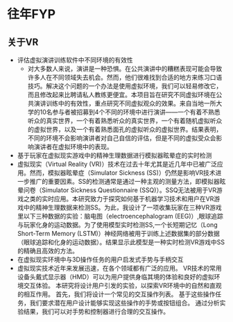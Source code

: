 # 往年FYP

## 关于VR 

* 评估虚拟演讲训练软件中不同环境的有效性
  * 对大多数人来说，演讲是一种恐惧。在公共演讲中的糟糕表现可能会导致许多人在不同领域失去机会。然而，他们很难找到合适的地方来练习口语技巧。解决这个问题的一个办法是使用虚拟环境，我们可以轻易修改它，而且修改起来比聘请私人教练更便宜。本项目旨在研究不同虚拟环境在公共演讲训练中的有效性，重点研究不同虚拟观众的效果。来自当地一所大学的10名参与者被招募到4个不同的环境中进行演讲——一个有着不熟悉听众的真实世界，一个有着熟悉听众的真实世界，一个有着随机虚拟听众的虚拟世界，以及一个有着熟悉面孔的虚拟听众的虚拟世界。结果表明，不同的环境不会影响演讲者对自己自信的评估，但是不同的虚拟受众会影响演讲者在虚拟环境中的表现。
*  基于玩家在虚拟现实游戏中的精神生理数据进行模拟器眩晕症的实时检测
  * 虚拟现实（Virtual Reality (VR)）技术在过去十年尤其是近几年中已被广泛应用。然而，模拟器眩晕症（Simulator Sickness (SS)）仍然是影响VR技术进一步推广的重要因素。SS的检测通常是通过一种主观的测量方法，即模拟器眩晕问卷（Simulator Sickness Questionnaire (SSQ)）。SSQ无法被用于VR游戏之类的实时应用。本研究致力于探究如何基于机器学习技术和用户在VR游戏中的精神生理数据来检测SS。为此，我设计了一项收集玩家在三种VR游戏里以下三种数据的实验：脑电图（electroencephalogram (EEG)）,眼球追踪与玩家化身的运动数据。为了使用模型实时检测SS,一个长短期记忆（Long Short-Term Memory (LSTM)）神经网络被用于训练上述数据集的部分数据（眼球追踪和化身的运动数据）。结果显示此模型是一种实时检测VR游戏中SS的精确且高效的方法。
*  在虚拟现实环境中与3D操作任务的用户启发式手势与手柄交互
  * 虚拟现实技术近年来发展迅速，在各个领域都有广泛的应用。 VR技术的常用设备头戴式显示器（HMD）可以为用户提供身临其境的体验和良好的虚拟环境交互体验。 本研究将设计用户引发的实验，以探索VR环境中的自然和直观的相互作用。 首先，我们将设计一个常见的交互操作列表。 基于这些操作任务，我们要求潜在用户设计能够实现这些操作的手势或按钮组合。 通过分析实验结果，我们可以对手势和控制器进行合理的交互操作。